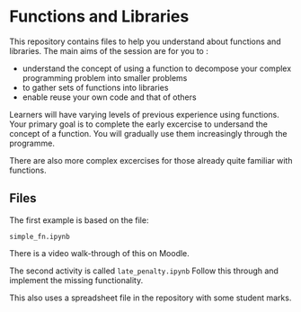 # Functions and Libraries

This repository contains files to help you understand about functions and libraries.  The main aims of the session are for you to :

* understand the concept of using a function to decompose your complex programming problem into smaller problems
* to gather sets of functions into libraries
* enable reuse your own code and that of others

Learners will have varying levels of previous experience using functions.  Your primary goal is to complete the early excercise to undersand the concept of a function.  You will gradually use them increasingly through the programme.

There are also more complex excercises for those already quite familiar with functions.

## Files

The first example is based on the file:

`simple_fn.ipynb`

There is a video walk-through of this on Moodle.

The second activity is called `late_penalty.ipynb`
Follow this through and implement the missing functionality.

This also uses a spreadsheet file in the repository with some student marks.



